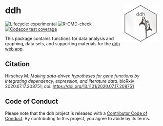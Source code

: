 # ddh <img src="man/figures/hex_ddh.png" align="right" height="120" />

<!-- badges: start -->
[![Lifecycle: experimental](https://img.shields.io/badge/lifecycle-experimental-orange.svg)](https://lifecycle.r-lib.org/articles/stages.html#experimental)
[![R-CMD-check](https://github.com/matthewhirschey/ddh/actions/workflows/R-CMD-check.yaml/badge.svg)](https://github.com/matthewhirschey/ddh/actions/workflows/R-CMD-check.yaml)
[![Codecov test coverage](https://codecov.io/gh/matthewhirschey/ddh/branch/main/graph/badge.svg)](https://app.codecov.io/gh/matthewhirschey/ddh?branch=main)
<!-- badges: end -->

This package contains functions for data analysis and graphing, data sets, and supporting materials for the [ddh web app](https://www.datadrivenhypothesis.com).

## Citation

Hirschey M. _Making data-driven hypotheses for gene functions by integrating dependency, expression, and literature data_. bioRxiv 2020.07.17.208751; doi: https://doi.org/10.1101/2020.07.17.208751

## Code of Conduct

Please note that the ddh project is released with a [Contributor Code of Conduct](https://contributor-covenant.org/version/2/1/CODE_OF_CONDUCT.html). By contributing to this project, you agree to abide by its terms.
